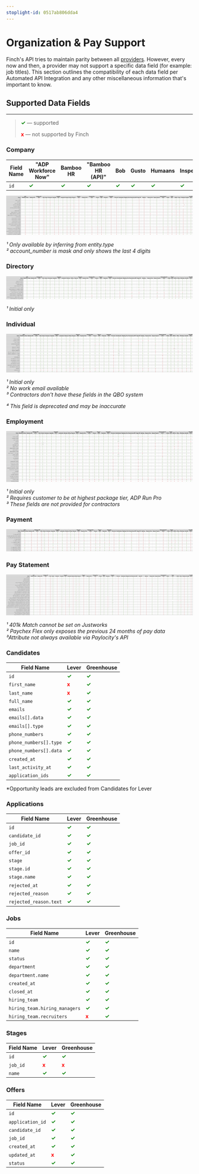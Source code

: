 ```yaml
---
stoplight-id: 0517ab806dda4
---
```


# Organization & Pay Support

Finch's API tries to maintain parity between all [providers](./Providers.md). However, every now and then, a provider may not support a specific data field (for example: job titles). This section outlines the compatibility of each data field per Automated API Integration and any other miscellaneous information that's important to know.

## Supported Data Fields

---

<!-- theme: info -->

> <strong><span style="color:green">✓</span></strong> — supported
>
> <strong><span style="color:red">x</span></strong> — not supported by Finch

<!--
type: tab
title: HRIS
-->

### Company
Field Name | "ADP Workforce Now" | Bamboo HR | "Bamboo HR (API)" | Bob | Gusto | Humaans | Insperity | "Insperity (API)" | Justworks | Namely | OnPay | Paycom | "Paycom (API)" | Paychex Flex | "Paychex Flex (API)" | Paycor | "Paycor (API)" | Paylocity | "Paylocity (API)" | Personio | Quickbooks | Rippling | Run Powered by ADP | Sage HR | Sapling | Sequoia One | Square Payroll | Square  ayroll (API) | TriNet | "Trinet (API)" | UltiPro | Wave | Workday | Zenefits | "Zenefits (API)"
---- | ---- | ---- | ---- | ---- | ---- | ---- | ---- | ---- | ---- | ---- | ---- | ---- | ---- | ---- | ---- | ---- | ---- | ---- | ---- | ---- | ---- | ---- | ---- | ---- | ---- | ---- | ---- | ---- | ---- | ---- | ---- | ---- | ---- | ---- | ----
`id` | <strong><span style="color:green">✓</span></strong> | <strong><span style="color:green">✓</span></strong> | <strong><span style="color:green">✓</span></strong> | <strong><span style="color:green">✓</span></strong> | <strong><span style="color:green">✓</span></strong> | <strong><span style="color:green">✓</span></strong> | <strong><span style="color:green">✓</span></strong> | <strong><span style="color:green">✓</span></strong> | <strong><span style="color:green">✓</span></strong> | <strong><span style="color:green">✓</span></strong> | <strong><span style="color:green">✓</span></strong> | <strong><span style="color:green">✓</span></strong> | <strong><span style="color:green">✓</span></strong> | <strong><span style="color:green">✓</span></strong> | <strong><span style="color:green">✓</span></strong> | <strong><span style="color:green">✓</span></strong> | <strong><span style="color:green">✓</span></strong> | <strong><span style="color:green">✓</span></strong> | <strong><span style="color:green">✓</span></strong> | <strong><span style="color:green">✓</span></strong> | <strong><span style="color:green">✓</span></strong> | <strong><span style="color:green">✓</span></strong> | <strong><span style="color:green">✓</span></strong> | <strong><span style="color:green">✓</span></strong> | <strong><span style="color:green">✓</span></strong> | <strong><span style="color:green">✓</span></strong> | <strong><span style="color:green">✓</span></strong> | <strong><span style="color:green">✓</span></strong> | <strong><span style="color:green">✓</span></strong> | <strong><span style="color:green">✓</span></strong> | <strong><span style="color:green">✓</span></strong> | <strong><span style="color:green">✓</span></strong> | <strong><span style="color:green">✓</span></strong> | <strong><span style="color:green">✓</span></strong> | <strong><span style="color:green">✓</span></strong>

![company.png](../../../assets/images/company.png)

<p><i>¹ Only available by inferring from entity.type</i><br>
<i>² account_number is mask and only shows the last 4 digits</i></p>

### Directory
![directory.png](../../../assets/images/directory.png)

<p><i>¹ Initial only</i></p>

### Individual
![individual.png](../../../assets/images/individual.png)

<p><i>¹ Initial only</i><br>
<i>² No work email available</i><br>
<i>³ Contractors don't have these fields in the QBO system</i></p>
<i>⁴ This field is deprecated and may be inaccurate</i></p>

### Employment
![employment.png](../../../assets/images/employment.png)

<p><i>¹ Initial only</i><br>
<i>² Requires customer to be at highest package tier, ADP Run Pro</i></br>
<i>³ These fields are not provided for contractors</i></p>

### Payment
![payment.png](../../../assets/images/payment.png)

### Pay Statement
![pay-statement.png](../../../assets/images/pay-statement.png)

<p><i>¹ 401k Match cannot be set on Justworks</i><br>
<i>² Paychex Flex only exposes the previous 24 months of pay data</i></br>
<i>³Attribute not always available via Paylocity's API</i></p>

<!--
type: tab
title: ATS
-->

### Candidates
Field Name | Lever | Greenhouse
---- | ----- | ----
`id` | <strong><span style="color:green">✓</span></strong> | <strong><span style="color:green">✓</span></strong>
`first_name` | <strong><span style="color:red">x</span></strong> | <strong><span style="color:green">✓</span></strong>
`last_name` | <strong><span style="color:red">x</span></strong> | <strong><span style="color:green">✓</span></strong>
`full_name` | <strong><span style="color:green">✓</span></strong> | <strong><span style="color:green">✓</span></strong>
`emails` | <strong><span style="color:green">✓</span></strong> | <strong><span style="color:green">✓</span></strong>
`emails[].data` | <strong><span style="color:green">✓</span></strong> | <strong><span style="color:green">✓</span></strong>
`emails[].type` | <strong><span style="color:green">✓</span></strong> | <strong><span style="color:green">✓</span></strong>
`phone_numbers` | <strong><span style="color:green">✓</span></strong> | <strong><span style="color:green">✓</span></strong>
`phone_numbers[].type`| <strong><span style="color:green">✓</span></strong> | <strong><span style="color:green">✓</span></strong>
`phone_numbers[].data`| <strong><span style="color:green">✓</span></strong> | <strong><span style="color:green">✓</span></strong>
`created_at` | <strong><span style="color:green">✓</span></strong> | <strong><span style="color:green">✓</span></strong>
`last_activity_at` | <strong><span style="color:green">✓</span></strong> | <strong><span style="color:green">✓</span></strong>
`application_ids` | <strong><span style="color:green">✓</span></strong> | <strong><span style="color:green">✓</span></strong>

*Opportunity leads are excluded from Candidates for Lever

### Applications
Field Name | Lever | Greenhouse
---- | ----- | ---
`id` | <strong><span style="color:green">✓</span></strong> | <strong><span style="color:green">✓</span></strong>
`candidate_id` | <strong><span style="color:green">✓</span></strong> | <strong><span style="color:green">✓</span></strong>
`job_id` | <strong><span style="color:green">✓</span></strong> | <strong><span style="color:green">✓</span></strong>
`offer_id` | <strong><span style="color:green">✓</span></strong> | <strong><span style="color:green">✓</span></strong>
`stage` | <strong><span style="color:green">✓</span></strong> | <strong><span style="color:green">✓</span></strong>
`stage.id` | <strong><span style="color:green">✓</span></strong> | <strong><span style="color:green">✓</span></strong>
`stage.name` | <strong><span style="color:green">✓</span></strong> | <strong><span style="color:green">✓</span></strong>
`rejected_at` | <strong><span style="color:green">✓</span></strong> | <strong><span style="color:green">✓</span></strong>
`rejected_reason`| <strong><span style="color:green">✓</span></strong> | <strong><span style="color:green">✓</span></strong>
`rejected_reason.text`| <strong><span style="color:green">✓</span></strong> | <strong><span style="color:green">✓</span></strong>

### Jobs
Field Name | Lever | Greenhouse
---- | ----- | ----
`id` | <strong><span style="color:green">✓</span></strong> | <strong><span style="color:green">✓</span></strong>
`name` | <strong><span style="color:green">✓</span></strong> | <strong><span style="color:green">✓</span></strong>
`status` | <strong><span style="color:green">✓</span></strong> | <strong><span style="color:green">✓</span></strong>
`department` | <strong><span style="color:green">✓</span></strong> | <strong><span style="color:green">✓</span></strong>
`department.name` | <strong><span style="color:green">✓</span></strong> | <strong><span style="color:green">✓</span></strong>
`created_at` | <strong><span style="color:green">✓</span></strong> | <strong><span style="color:green">✓</span></strong>
`closed_at` | <strong><span style="color:green">✓</span></strong> | <strong><span style="color:green">✓</span></strong>
`hiring_team` | <strong><span style="color:green">✓</span></strong> | <strong><span style="color:green">✓</span></strong>
`hiring_team.hiring_managers`| <strong><span style="color:green">✓</span></strong> | <strong><span style="color:green">✓</span></strong>
`hiring_team.recruiters`| <strong><span style="color:red">x</span></strong> | <strong><span style="color:green">✓</span></strong>

### Stages
Field Name | Lever | Greenhouse
---- | ----- | ----
`id` | <strong><span style="color:green">✓</span></strong> | <strong><span style="color:green">✓</span></strong>
`job_id` | <strong><span style="color:red">x</span></strong> | <strong><span style="color:red">x</span></strong>
`name` | <strong><span style="color:green">✓</span></strong> | <strong><span style="color:green">✓</span></strong>


### Offers
Field Name | Lever | Greenhouse
---- | ----- | ----
`id` | <strong><span style="color:green">✓</span></strong> | <strong><span style="color:green">✓</span></strong>
`application_id` | <strong><span style="color:green">✓</span></strong> | <strong><span style="color:green">✓</span></strong>
`candidate_id` |<strong><span style="color:green">✓</span></strong> | <strong><span style="color:green">✓</span></strong>
`job_id` | <strong><span style="color:green">✓</span></strong> | <strong><span style="color:green">✓</span></strong>
`created_at` | <strong><span style="color:green">✓</span></strong> | <strong><span style="color:green">✓</span></strong>
`updated_at` | <strong><span style="color:red">x</span></strong> | <strong><span style="color:green">✓</span></strong>
`status`| <strong><span style="color:green">✓</span></strong> | <strong><span style="color:green">✓</span></strong>

<!-- type: tab-end -->
